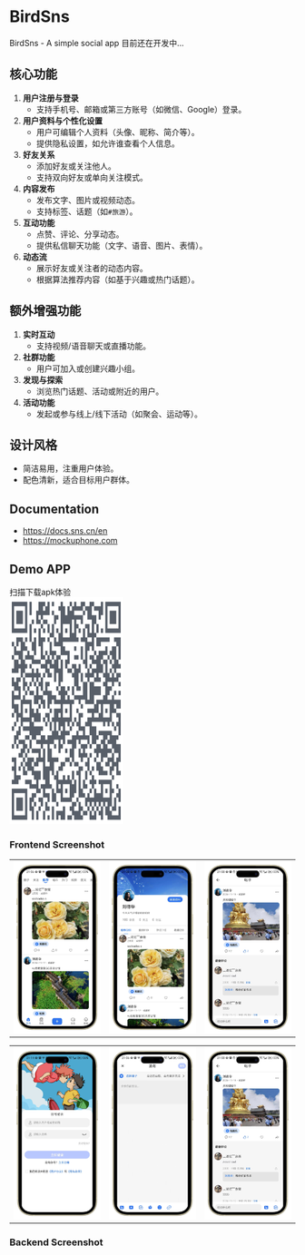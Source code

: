 

# BirdSns
BirdSns - A simple social app
目前还在开发中...
## 核心功能
1. **用户注册与登录**
   - 支持手机号、邮箱或第三方账号（如微信、Google）登录。
2. **用户资料与个性化设置**
   - 用户可编辑个人资料（头像、昵称、简介等）。
   - 提供隐私设置，如允许谁查看个人信息。
3. **好友关系**
   - 添加好友或关注他人。
   - 支持双向好友或单向关注模式。
4. **内容发布**
   - 发布文字、图片或视频动态。
   - 支持标签、话题（如`#旅游`）。
5. **互动功能**
   - 点赞、评论、分享动态。
   - 提供私信聊天功能（文字、语音、图片、表情）。
6. **动态流**
   - 展示好友或关注者的动态内容。
   - 根据算法推荐内容（如基于兴趣或热门话题）。

## 额外增强功能
1. **实时互动**
   - 支持视频/语音聊天或直播功能。
2. **社群功能**
   - 用户可加入或创建兴趣小组。
3. **发现与探索**
   - 浏览热门话题、活动或附近的用户。
4. **活动功能**
   - 发起或参与线上/线下活动（如聚会、运动等）。

## 设计风格
- 简洁易用，注重用户体验。
- 配色清新，适合目标用户群体。

## Documentation
- https://docs.sns.cn/en
- https://mockuphone.com

## Demo APP
扫描下载apk体验
<br/>
<img src="https://github.com/unicornB/birdsns/blob/github_master/images/5tmgqjvu.png?raw=true" width="200" height="400" alt="Demo App Screenshot" />

### Frontend Screenshot
<table>
    <tr>
        <td><img src="https://github.com/unicornB/birdsns/blob/github_master/images/1-portrait.png?raw=true"/></td>
        <td><img src="https://github.com/unicornB/birdsns/blob/github_master/images/2-portrait.png?raw=true"/></td>
         <td><img src="https://github.com/unicornB/birdsns/blob/github_master/images/3-portrait.png?raw=true"/></td>
    </tr>
   
</table>
<table>
    <tr>
        <td><img src="https://github.com/unicornB/birdsns/blob/github_master/images/4-portrait.png?raw=true"/></td>
        <td><img src="https://github.com/unicornB/birdsns/blob/github_master/images/5-portrait.png?raw=true"/></td>
         <td><img src="https://github.com/unicornB/birdsns/blob/github_master/images/3-portrait.png?raw=true"/></td>
    </tr>
   
</table>

### Backend Screenshot
